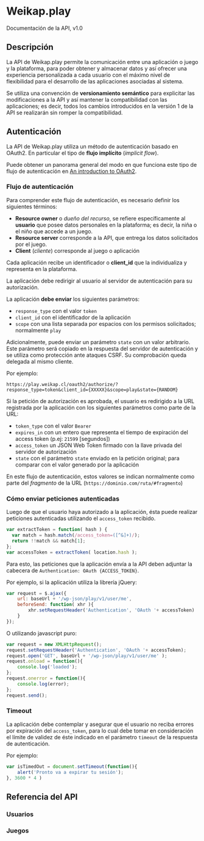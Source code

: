 # Weikap.play

Documentación de la API, v1.0

## Descripción

La API de Weikap.play permite la comunicación entre una aplicación o juego y la plataforma, para poder obtener y almacenar datos y así ofrecer una experiencia personalizada a cada usuario con el máximo nivel de flexibilidad para el desarrollo de las aplicaciones asociadas al sistema.

Se utiliza una convención de **versionamiento semántico** para explicitar las modificaciones a la API y así mantener la compatibilidad con las aplicaciones; es decir, todos los cambios introducidos en la versión 1 de la API se realizarán sin romper la compatibilidad.

## Autenticación

La API de Weikap.play utiliza un método de autenticación basado en OAuth2. En particular el tipo de **flujo implícito** (_implicit flow_).

Puede obtener un panorama general del modo en que funciona este tipo de flujo de autenticación en [An introduction to OAuth2](https://www.digitalocean.com/community/tutorials/an-introduction-to-oauth-2).

### Flujo de autenticación

Para comprender este flujo de autenticación, es necesario definir los siguientes términos:

* **Resource owner** o _dueño del recurso_, se refiere específicamente al **usuario** que posee datos personales en la plataforma; es decir, la niña o el niño que accede a un juego.
* **Resource server** corresponde a la API, que entrega los datos solicitados por el juego.
* **Client** (_cliente_) corresponde al juego o aplicación

Cada aplicación recibe un identificador o **client_id** que la individualiza y representa en la plataforma.

La aplicación debe redirigir al usuario al servidor de autenticación para su autorización.

La aplicación **debe enviar** los siguientes parámetros:

* `response_type` con el valor `token`
* `client_id` con el identificador de la aplicación
* `scope` con una lista separada por espacios con los permisos solicitados; normalmente `play`

Adicionalmente, puede enviar un parámetro `state` con un valor arbitrario. Este parámetro será copiado en la respuesta del servidor de autenticación y se utiliza como protección ante ataques CSRF. Su comprobación queda delegada al mismo cliente.

Por ejemplo:

`https://play.weikap.cl/oauth2/authorize/?response_type=token&client_id={XXXXX}&scope=play&state={RANDOM}`

Si la petición de autorización es aprobada, el usuario es redirigido a la URL registrada por la aplicación con los siguientes parámetros como parte de la URL:

* `token_type` con el valor `Bearer`
* `expires_in` con un entero que representa el tiempo de expiración del access token (p.ej: `21599` [segundos])
* `access_token` un JSON Web Token firmado con la llave privada del servidor de autorización
* `state` con el parámetro `state` enviado en la petición original; para comparar con el valor generado por la aplicación

En este flujo de autenticación, estos valores se indican normalmente como parte del _fragmento_ de la URL (`https://dominio.com/ruta/#fragmento`)

### Cómo enviar peticiones autenticadas

Luego de que el usuario haya autorizado a la aplicación, ésta puede realizar peticiones autenticadas utilizando el `access_token` recibido.

```js
var extractToken = function( hash ) {
  var match = hash.match(/access_token=([^&]+)/);
  return !!match && match[1];
};
var accessToken = extractToken( location.hash );
```

Para esto, las peticiones que la aplicación envía a la API deben adjuntar la cabecera de `Authentication: OAuth {ACCESS_TOKEN}`.

Por ejemplo, si la aplicación utiliza la librería jQuery:

```javascript
var request = $.ajax({
    url: baseUrl + '/wp-json/play/v1/user/me',
    beforeSend: function( xhr ){
        xhr.setRequestHeader('Authentication', 'OAuth '+ accessToken)
    }
});
```

O utilizando javascript puro:

```javascript
var request = new XMLHttpRequest();
request.setRequestHeader('Authentication', 'OAuth '+ accessToken);
request.open('GET', baseUrl + '/wp-json/play/v1/user/me' );
request.onload = function(){
    console.log('loaded');
};
request.onerror = function(){
    console.log(error);
};
request.send();
```

### Timeout

La aplicación debe contemplar y asegurar que el usuario no reciba errores por expiración del `access_token`, para lo cual debe tomar en consideración el límite de validez de éste indicado en el parámetro `timeout` de la respuesta de autenticación.

Por ejemplo:

```javascript
var isTimedOut = document.setTimeout(function(){
    alert('Pronto va a expirar tu sesión');
}, 3600 * 4 )
```

## Referencia del API

### Usuarios

### Juegos
